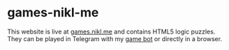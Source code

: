 # games-nikl-me

This website is live at [games.nikl.me](https://games.nikl.me) and contains HTML5 logic puzzles. They can be played in Telegram with my [game bot](https://games.nikl.me/bot) or directly in a browser.
